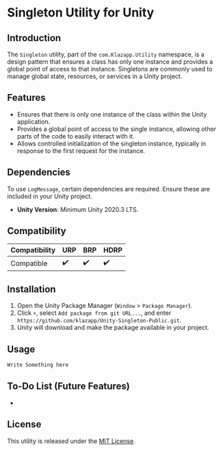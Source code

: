 # Singleton Utility for Unity

## Introduction
The `Singleton` utility, part of the `com.Klazapp.Utility` namespace, is a design pattern that ensures a class has only one instance and provides a global point of access to that instance. Singletons are commonly used to manage global state, resources, or services in a Unity project.

## Features
- Ensures that there is only one instance of the class within the Unity application.
- Provides a global point of access to the single instance, allowing other parts of the code to easily interact with it.
- Allows controlled initialization of the singleton instance, typically in response to the first request for the instance.

## Dependencies
To use `LogMessage`, certain dependencies are required. Ensure these are included in your Unity project.
- **Unity Version**: Minimum Unity 2020.3 LTS.

## Compatibility
| Compatibility        | URP | BRP | HDRP |
|----------------------|-----|-----|------|
| Compatible           | ✔️  | ✔️  | ✔️   |

## Installation
1. Open the Unity Package Manager (`Window` > `Package Manager`).
2. Click `+`, select `Add package from git URL...`, and enter `https://github.com/klazapp/Unity-Singleton-Public.git`.
3. Unity will download and make the package available in your project.

## Usage
```csharp
Write Something here
```

## To-Do List (Future Features)
- 

## License
This utility is released under the [MIT License](LICENSE).
